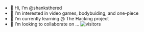 - 👋 Hi, I’m @shanksthered 
- 👀 I’m interested in video games, bodybuiding, and one-piece
- 🌱 I’m currently learning @ The Hacking project
- 💞️ I’m looking to collaborate on ...
 ![visitors](https://visitor-badge.laobi.icu/badge?page_id=shanksthered.shanksthered)
<!---
shanksthered/shanksthered is a ✨ special ✨ repository because its `README.md` (this file) appears on your GitHub profile.
You can click the Preview link to take a look at your changes.
--->
